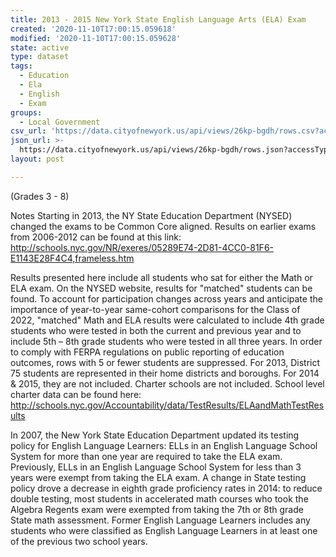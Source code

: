 ```yaml
---
title: 2013 - 2015 New York State English Language Arts (ELA) Exam
created: '2020-11-10T17:00:15.059618'
modified: '2020-11-10T17:00:15.059628'
state: active
type: dataset
tags:
  - Education
  - Ela
  - English
  - Exam
groups:
  - Local Government
csv_url: 'https://data.cityofnewyork.us/api/views/26kp-bgdh/rows.csv?accessType=DOWNLOAD'
json_url: >-
  https://data.cityofnewyork.us/api/views/26kp-bgdh/rows.json?accessType=DOWNLOAD
layout: post

---
```

(Grades 3 - 8)

Notes 
Starting in 2013, the NY State Education Department (NYSED) changed the exams to be Common Core aligned. Results on earlier exams from 2006-2012 can be found at this link: http://schools.nyc.gov/NR/exeres/05289E74-2D81-4CC0-81F6-E1143E28F4C4,frameless.htm

Results presented here include all students who sat for either the Math or ELA exam. On the NYSED website, results for "matched" students can be found. To account for participation changes across years and anticipate the importance of year-to-year same-cohort comparisons for the Class of 2022, "matched" Math and ELA results were calculated to include 4th grade students who were tested in both the current and previous year and to include 5th – 8th grade students who were tested in all three years.
In order to comply with FERPA regulations on public reporting of education outcomes, rows with 5 or fewer students are suppressed.
For 2013, District 75 students are represented in their home districts and boroughs. For 2014 & 2015, they are not included.
Charter schools are not included. School level charter data can be found here: http://schools.nyc.gov/Accountability/data/TestResults/ELAandMathTestResults

In 2007, the New York State Education Department updated its testing policy for English Language Learners: ELLs in an English Language School System for more than one year are required to take the ELA exam. Previously, ELLs in an English Language School System for less than 3 years were exempt from taking the ELA exam. 
A change in State testing policy drove a decrease in eighth grade proficiency rates in 2014: to reduce double testing, most students in accelerated math courses who took the Algebra Regents exam were exempted from taking the 7th or 8th grade State math assessment.
Former English Language Learners includes any students who were classified as English Language Learners in at least one of the previous two school years.
